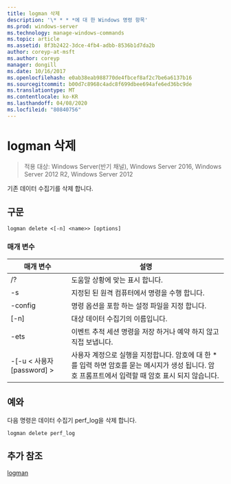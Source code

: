 ```yaml
---
title: logman 삭제
description: '\* * * *에 대 한 Windows 명령 항목'
ms.prod: windows-server
ms.technology: manage-windows-commands
ms.topic: article
ms.assetid: 8f3b2422-3dce-4fb4-adbb-8536b1d7da2b
author: coreyp-at-msft
ms.author: coreyp
manager: dongill
ms.date: 10/16/2017
ms.openlocfilehash: e0ab38eab988770de4fbcef8af2c7be6a6137b16
ms.sourcegitcommit: b00d7c8968c4adc8f699dbee694afe6ed36bc9de
ms.translationtype: MT
ms.contentlocale: ko-KR
ms.lasthandoff: 04/08/2020
ms.locfileid: "80840756"
---
```

# <a name="logman-delete"></a>logman 삭제

>적용 대상: Windows Server(반기 채널), Windows Server 2016, Windows Server 2012 R2, Windows Server 2012

기존 데이터 수집기를 삭제 합니다.  

## <a name="syntax"></a>구문  
```  
logman delete <[-n] <name>> [options]  
```  
### <a name="parameters"></a>매개 변수  

|        매개 변수        |                                                                               설명                                                                               |
|-------------------------|-------------------------------------------------------------------------------------------------------------------------------------------------------------------------|
|           /?            |                                                                    도움말 상황에 맞는 표시 합니다.                                                                     |
|   -s <computer name>    |                                                          지정된 된 원격 컴퓨터에서 명령을 수행 합니다.                                                          |
|     -config <value>     |                                                         명령 옵션을 포함 하는 설정 파일을 지정 합니다.                                                         |
|       [-n] <name>       |                                                                   대상 데이터 수집기의 이름입니다.                                                                    |
|          -ets           |                                              이벤트 추적 세션 명령을 저장 하거나 예약 하지 않고 직접 보냅니다.                                               |
| -[-u < 사용자 [password] > | 사용자 계정으로 실행을 지정합니다. 암호에 대 한 \*를 입력 하면 암호를 묻는 메시지가 생성 됩니다. 암호 프롬프트에서 입력할 때 암호 표시 되지 않습니다. |

## <a name="examples"></a><a name=BKMK_examples></a>예와  
다음 명령은 데이터 수집기 perf_log을 삭제 합니다.  
```  
logman delete perf_log  
```  
## <a name="additional-references"></a>추가 참조  
[logman](logman.md)  
